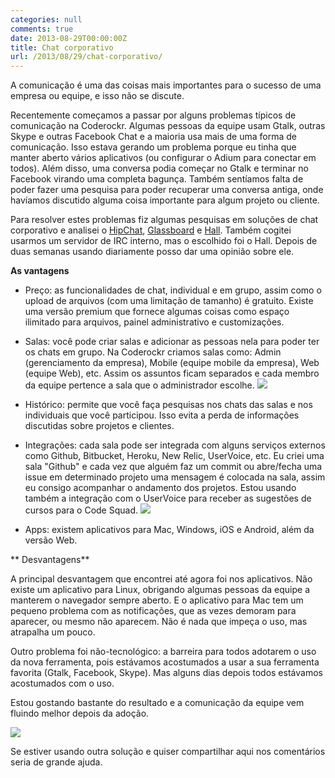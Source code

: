 ```yaml
---
categories: null
comments: true
date: 2013-08-29T00:00:00Z
title: Chat corporativo
url: /2013/08/29/chat-corporativo/
---
```


A comunicação é uma das coisas mais importantes para o sucesso de uma empresa ou equipe, e isso não se discute. 

Recentemente começamos a passar por alguns problemas típicos de comunicação na Coderockr. Algumas pessoas da equipe usam Gtalk, outras Skype e outras Facebook Chat e a maioria usa mais de uma forma de comunicação. Isso estava gerando um problema porque eu tinha que manter aberto vários aplicativos (ou configurar o Adium para conectar em todos). Além disso, uma conversa podia começar no Gtalk e terminar no Facebook virando uma completa bagunça. Também sentíamos falta de poder fazer uma pesquisa para poder recuperar uma conversa antiga, onde havíamos discutido alguma coisa importante para algum projeto ou cliente.

Para resolver estes problemas fiz algumas pesquisas em soluções de chat corporativo e analisei o [HipChat](http://hipchat.com), [Glassboard](http://glassboard.com) e [Hall](http://hall.com). Também cogitei usarmos um servidor de IRC interno, mas o escolhido foi o Hall. Depois de duas semanas usando diariamente posso dar uma opinião sobre ele. 

**As vantagens**

- Preço: as funcionalidades de chat, individual e em grupo, assim como o upload de arquivos (com uma limitação de tamanho) é gratuito. Existe uma versão premium que fornece algumas coisas como espaço ilimitado para arquivos, painel administrativo e customizações.

- Salas: você pode criar salas e adicionar as pessoas nela para poder ter os chats em grupo. Na Coderockr criamos salas como: Admin (gerenciamento da empresa), Mobile (equipe mobile da empresa), Web (equipe Web), etc. Assim os assuntos ficam separados e cada membro da equipe pertence a sala que o administrador escolhe. 
[![](/images/posts/salas.png)](/images/posts/salas.png)

- Histórico: permite que você faça pesquisas nos chats das salas e nos individuais que você participou. Isso evita a perda de informações discutidas sobre projetos e clientes.

- Integrações: cada sala pode ser integrada com alguns serviços externos como Github, Bitbucket, Heroku, New Relic, UserVoice, etc. Eu criei uma sala "Github" e cada vez que alguém faz um commit ou abre/fecha uma issue em determinado projeto uma mensagem é colocada na sala, assim eu consigo acompanhar o andamento dos projetos. Estou usando também a integração com o UserVoice para receber as sugestões de cursos para o Code Squad.
[![](/images/posts/integracoes.png)](/images/posts/integracoes.png)

- Apps: existem aplicativos para Mac, Windows, iOS e Android, além da versão Web. 

** Desvantagens**

A principal desvantagem que encontrei até agora foi nos aplicativos. Não existe um aplicativo para Linux, obrigando algumas pessoas da equipe a manterem o navegador sempre aberto. E o aplicativo para Mac tem um pequeno problema com as notificações, que as vezes demoram para aparecer, ou mesmo não aparecem. Não é nada que impeça o uso, mas atrapalha um pouco. 

Outro problema foi não-tecnológico: a barreira para todos adotarem o uso da nova ferramenta, pois estávamos acostumados a usar a sua ferramenta favorita (Gtalk, Facebook, Skype). Mas alguns dias depois todos estávamos acostumados com o uso. 

Estou gostando bastante do resultado e a comunicação da equipe vem fluindo melhor depois da adoção. 

[![](/images/posts/chat.png)](/images/posts/chat.png)

Se estiver usando outra solução e quiser compartilhar aqui nos comentários seria de grande ajuda.





